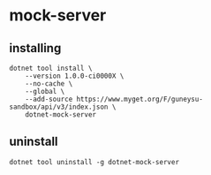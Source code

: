 # mock-server



## installing

```
dotnet tool install \
	--version 1.0.0-ci0000X \
	--no-cache \
	--global \
	--add-source https://www.myget.org/F/guneysu-sandbox/api/v3/index.json \
	dotnet-mock-server
```


## uninstall
```
dotnet tool uninstall -g dotnet-mock-server
```
